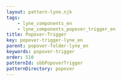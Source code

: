 ```yaml
---
layout: pattern-lyne.njk
tags: 
    - lyne_components_en
    - lyne_components_popover_trigger_en
title: Popover-Trigger
key: popover-trigger-lyne_en
parent: popover-folder-lyne_en
keywords: popover-trigger
order: 510
patternId: sbbPopoverTrigger
patternDirectory: popover
---
```

